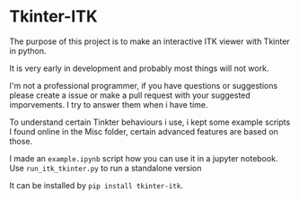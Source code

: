 # Tkinter-ITK
The purpose of this project is to make an interactive ITK viewer with Tkinter in python.

It is very early in development and probably most things will not work.

I'm not a professional programmer, if you have questions or suggestions please create a issue or make a pull request with your suggested imporvements. I try to answer them when i have time. 

To understand certain Tinkter behaviours i use, i kept some example scripts I found online in the Misc folder, certain advanced features are based on those.

I made an `example.ipynb` script how you can use it in a jupyter notebook.  
Use `run_itk_tkinter.py` to run a standalone version

It can be installed by `pip install tkinter-itk`.

